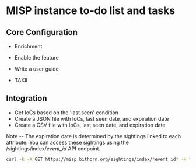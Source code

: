 # MISP instance to-do list and tasks

## Core Configuration

- Enrichment
 - Enable the feature
 - Write a user guide

- TAXII

## Integration

- Get IoCs based on the 'last seen' condition
 - Create a JSON file with IoCs, last seen date, and expiration date
 - Create a CSV file with IoCs, last seen date, and expiration date

Note -- The expiration date is determined by the sightings linked to each attribute. You can access these sightings using the /sightings/index/*event_id* API endpoint.
``` bash
curl -k -X GET https://misp.bithorn.org/sightings/index/*event_id* -H "Authorization: *api_key*" -H "Accept: application/json" -H "Content-Type: application/json"
```